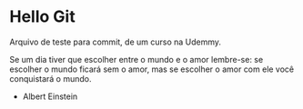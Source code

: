 # Hello Git

Arquivo de teste para commit, de um curso na Udemmy.

Se um dia tiver que escolher entre o mundo e o amor lembre-se: se escolher o mundo ficará sem o amor, mas se escolher o amor com ele você conquistará o mundo.

- Albert Einstein
